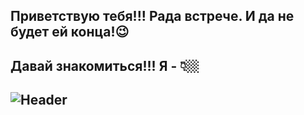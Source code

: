## Приветствую тебя!!! Рада встрече. И да не будет ей конца!😉 
## Давай знакомиться!!! Я - 👇🏼
## ![Header](https://github.com/victoria-bychkova/victoria-bychkova/blob/main/assets/gifntext-gif.gif)

